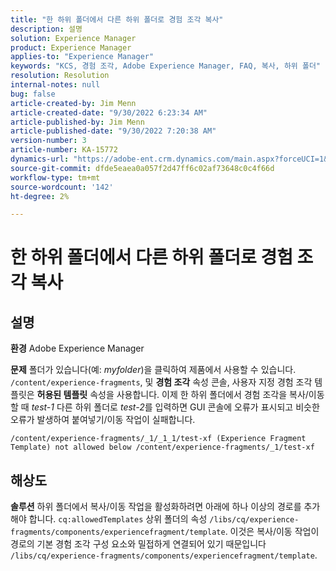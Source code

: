 ```yaml
---
title: "한 하위 폴더에서 다른 하위 폴더로 경험 조각 복사"
description: 설명
solution: Experience Manager
product: Experience Manager
applies-to: "Experience Manager"
keywords: "KCS, 경험 조각, Adobe Experience Manager, FAQ, 복사, 하위 폴더"
resolution: Resolution
internal-notes: null
bug: false
article-created-by: Jim Menn
article-created-date: "9/30/2022 6:23:34 AM"
article-published-by: Jim Menn
article-published-date: "9/30/2022 7:20:38 AM"
version-number: 3
article-number: KA-15772
dynamics-url: "https://adobe-ent.crm.dynamics.com/main.aspx?forceUCI=1&pagetype=entityrecord&etn=knowledgearticle&id=11662266-8840-ed11-9db1-0022480866ad"
source-git-commit: dfde5eaea0a057f2d47ff6c02af73648c0c4f66d
workflow-type: tm+mt
source-wordcount: '142'
ht-degree: 2%

---
```


# 한 하위 폴더에서 다른 하위 폴더로 경험 조각 복사

## 설명


<b>환경</b>
Adobe Experience Manager

<b>문제</b>
폴더가 있습니다(예: *myfolder*)을 클릭하여 제품에서 사용할 수 있습니다. `/content/experience-fragments`, 및 <b>경험 조각</b> 속성 콘솔, 사용자 지정 경험 조각 템플릿은 <b>허용된 템플릿</b> 속성을 사용합니다.
이제 한 하위 폴더에서 경험 조각을 복사/이동할 때 *test-1* 다른 하위 폴더로 *test-2*&#x200B;를 입력하면 GUI 콘솔에 오류가 표시되고 비슷한 오류가 발생하여 붙여넣기/이동 작업이 실패합니다.


```
/content/experience-fragments/_1/_1_1/test-xf (Experience Fragment Template) not allowed below /content/experience-fragments/_1/test-xf
```



## 해상도


<b>솔루션</b>
하위 폴더에서 복사/이동 작업을 활성화하려면 아래에 하나 이상의 경로를 추가해야 합니다. `cq:allowedTemplates` 상위 폴더의 속성 `/libs/cq/experience-fragments/components/experiencefragment/template`.
이것은 복사/이동 작업이 경로의 기본 경험 조각 구성 요소와 밀접하게 연결되어 있기 때문입니다 `/libs/cq/experience-fragments/components/experiencefragment/template`.


